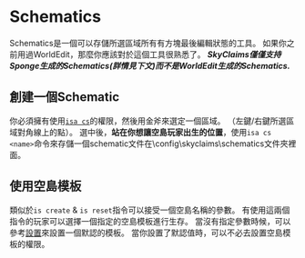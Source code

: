 ﻿# Schematics
Schematics是一個可以存儲所選區域所有有方塊最後編輯狀態的工具。
如果你之前用過WorldEdit，那麼你應該對於這個工具很熟悉了。
**_SkyClaims僅僅支持Sponge生成的Schematics(詳情見下文)而不是WorldEdit生成的Schematics._**

## 創建一個Schematic
你必須擁有使用[`isa cs`](命令（Commands）)的權限，然後用金斧來選定一個區域。 （左鍵/右鍵所選區域對角線上的點）。
選中後，**站在你想讓空島玩家出生的位置**，使用`isa cs <name>`命令來存儲一個schematic文件在\config\skyclaims\schematics文件夾裡面。

## 使用空島模板
類似於`is create` & `is reset`指令可以接受一個空島名稱的參數。
有使用這兩個指令的玩家可以選擇一個指定的空島模板進行生存。
當沒有指定參數時候，可以參考[設置](設置（Options）)來設置一個默認的模板。
當你設置了默認值時，可以不必去設置空島模板的權限。